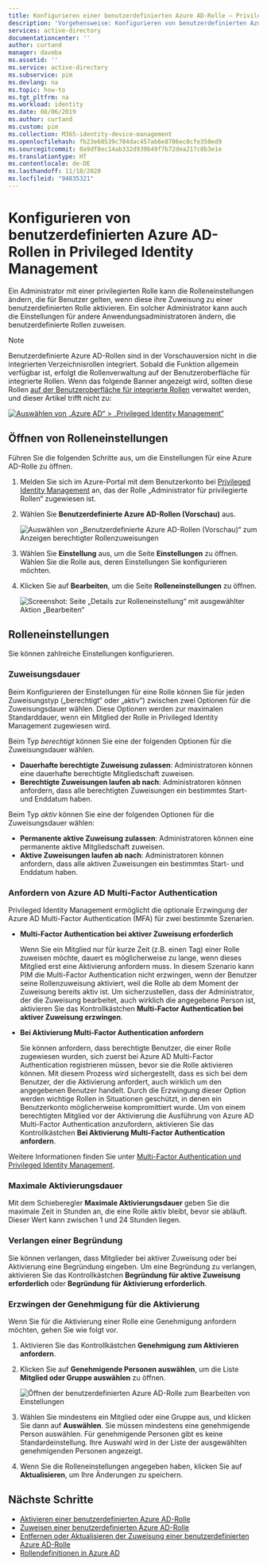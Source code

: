 ```yaml
---
title: Konfigurieren einer benutzerdefinierten Azure AD-Rolle – Privileged Identity Management (PIM)
description: 'Vorgehensweise: Konfigurieren von benutzerdefinierten Azure AD-Rollen in Privileged Identity Management (PIM)'
services: active-directory
documentationcenter: ''
author: curtand
manager: daveba
ms.assetid: ''
ms.service: active-directory
ms.subservice: pim
ms.devlang: na
ms.topic: how-to
ms.tgt_pltfrm: na
ms.workload: identity
ms.date: 08/06/2019
ms.author: curtand
ms.custom: pim
ms.collection: M365-identity-device-management
ms.openlocfilehash: fb23e60539c704dac457ab6e8706ec0cfe350ed9
ms.sourcegitcommit: 0a9df8ec14ab332d939b49f7b72dea217c8b3e1e
ms.translationtype: HT
ms.contentlocale: de-DE
ms.lasthandoff: 11/18/2020
ms.locfileid: "94835321"
---
```

# <a name="configure-azure-ad-custom-roles-in-privileged-identity-management"></a>Konfigurieren von benutzerdefinierten Azure AD-Rollen in Privileged Identity Management

Ein Administrator mit einer privilegierten Rolle kann die Rolleneinstellungen ändern, die für Benutzer gelten, wenn diese ihre Zuweisung zu einer benutzerdefinierten Rolle aktivieren. Ein solcher Administrator kann auch die Einstellungen für andere Anwendungsadministratoren ändern, die benutzerdefinierte Rollen zuweisen.

> [!NOTE]
> Benutzerdefinierte Azure AD-Rollen sind in der Vorschauversion nicht in die integrierten Verzeichnisrollen integriert. Sobald die Funktion allgemein verfügbar ist, erfolgt die Rollenverwaltung auf der Benutzeroberfläche für integrierte Rollen. Wenn das folgende Banner angezeigt wird, sollten diese Rollen [auf der Benutzeroberfläche für integrierte Rollen](pim-how-to-activate-role.md) verwaltet werden, und dieser Artikel trifft nicht zu:
>
> [![Auswählen von „Azure AD“ > „Privileged Identity Management“](media/pim-how-to-add-role-to-user/pim-new-version.png)](media/pim-how-to-add-role-to-user/pim-new-version.png#lightbox)

## <a name="open-role-settings"></a>Öffnen von Rolleneinstellungen

Führen Sie die folgenden Schritte aus, um die Einstellungen für eine Azure AD-Rolle zu öffnen.

1. Melden Sie sich im Azure-Portal mit dem Benutzerkonto bei [Privileged Identity Management](https://portal.azure.com/?Microsoft_AAD_IAM_enableCustomRoleManagement=true&Microsoft_AAD_IAM_enableCustomRoleAssignment=true&feature.rbacv2roles=true&feature.rbacv2=true&Microsoft_AAD_RegisteredApps=demo#blade/Microsoft_Azure_PIMCommon/CommonMenuBlade/quickStart) an, das der Rolle „Administrator für privilegierte Rollen“ zugewiesen ist.
1. Wählen Sie **Benutzerdefinierte Azure AD-Rollen (Vorschau)** aus.

    ![Auswählen von „Benutzerdefinierte Azure AD-Rollen (Vorschau)“ zum Anzeigen berechtigter Rollenzuweisungen](./media/azure-ad-custom-roles-configure/settings-list.png)

1. Wählen Sie **Einstellung** aus, um die Seite **Einstellungen** zu öffnen. Wählen Sie die Rolle aus, deren Einstellungen Sie konfigurieren möchten.
1. Klicken Sie auf **Bearbeiten**, um die Seite **Rolleneinstellungen** zu öffnen.

    ![Screenshot: Seite „Details zur Rolleneinstellung“ mit ausgewählter Aktion „Bearbeiten“](./media/azure-ad-custom-roles-configure/edit-settings.png)

## <a name="role-settings"></a>Rolleneinstellungen

Sie können zahlreiche Einstellungen konfigurieren.

### <a name="assignment-duration"></a>Zuweisungsdauer

Beim Konfigurieren der Einstellungen für eine Rolle können Sie für jeden Zuweisungstyp („berechtigt“ oder „aktiv“) zwischen zwei Optionen für die Zuweisungsdauer wählen. Diese Optionen werden zur maximalen Standarddauer, wenn ein Mitglied der Rolle in Privileged Identity Management zugewiesen wird.

Beim Typ *berechtigt* können Sie eine der folgenden Optionen für die Zuweisungsdauer wählen.

- **Dauerhafte berechtigte Zuweisung zulassen**: Administratoren können eine dauerhafte berechtigte Mitgliedschaft zuweisen.
- **Berechtigte Zuweisungen laufen ab nach**: Administratoren können anfordern, dass alle berechtigten Zuweisungen ein bestimmtes Start- und Enddatum haben.

Beim Typ *aktiv* können Sie eine der folgenden Optionen für die Zuweisungsdauer wählen:

- **Permanente aktive Zuweisung zulassen**: Administratoren können eine permanente aktive Mitgliedschaft zuweisen.
- **Aktive Zuweisungen laufen ab nach**: Administratoren können anfordern, dass alle aktiven Zuweisungen ein bestimmtes Start- und Enddatum haben.

### <a name="require-azure-ad-multi-factor-authentication"></a>Anfordern von Azure AD Multi-Factor Authentication

Privileged Identity Management ermöglicht die optionale Erzwingung der Azure AD Multi-Factor Authentication (MFA) für zwei bestimmte Szenarien.

- **Multi-Factor Authentication bei aktiver Zuweisung erforderlich**

  Wenn Sie ein Mitglied nur für kurze Zeit (z.B. einen Tag) einer Rolle zuweisen möchte, dauert es möglicherweise zu lange, wenn dieses Mitglied erst eine Aktivierung anfordern muss. In diesem Szenario kann PIM die Multi-Factor Authentication nicht erzwingen, wenn der Benutzer seine Rollenzuweisung aktiviert, weil die Rolle ab dem Moment der Zuweisung bereits aktiv ist. Um sicherzustellen, dass der Administrator, der die Zuweisung bearbeitet, auch wirklich die angegebene Person ist, aktivieren Sie das Kontrollkästchen **Multi-Factor Authentication bei aktiver Zuweisung erzwingen**.

- **Bei Aktivierung Multi-Factor Authentication anfordern**

  Sie können anfordern, dass berechtigte Benutzer, die einer Rolle zugewiesen wurden, sich zuerst bei Azure AD Multi-Factor Authentication registrieren müssen, bevor sie die Rolle aktivieren können. Mit diesem Prozess wird sichergestellt, dass es sich bei dem Benutzer, der die Aktivierung anfordert, auch wirklich um den angegebenen Benutzer handelt. Durch die Erzwingung dieser Option werden wichtige Rollen in Situationen geschützt, in denen ein Benutzerkonto möglicherweise kompromittiert wurde. Um von einem berechtigten Mitglied vor der Aktivierung die Ausführung von Azure AD Multi-Factor Authentication anzufordern, aktivieren Sie das Kontrollkästchen **Bei Aktivierung Multi-Factor Authentication anfordern**.

Weitere Informationen finden Sie unter [Multi-Factor Authentication und Privileged Identity Management](pim-how-to-require-mfa.md).

### <a name="activation-maximum-duration"></a>Maximale Aktivierungsdauer

Mit dem Schieberegler **Maximale Aktivierungsdauer** geben Sie die maximale Zeit in Stunden an, die eine Rolle aktiv bleibt, bevor sie abläuft. Dieser Wert kann zwischen 1 und 24 Stunden liegen.

### <a name="require-justification"></a>Verlangen einer Begründung

Sie können verlangen, dass Mitglieder bei aktiver Zuweisung oder bei Aktivierung eine Begründung eingeben. Um eine Begründung zu verlangen, aktivieren Sie das Kontrollkästchen **Begründung für aktive Zuweisung erforderlich** oder **Begründung für Aktivierung erforderlich**.

### <a name="require-approval-to-activate"></a>Erzwingen der Genehmigung für die Aktivierung

Wenn Sie für die Aktivierung einer Rolle eine Genehmigung anfordern möchten, gehen Sie wie folgt vor.

1. Aktivieren Sie das Kontrollkästchen **Genehmigung zum Aktivieren anfordern**.
1. Klicken Sie auf **Genehmigende Personen auswählen**, um die Liste **Mitglied oder Gruppe auswählen** zu öffnen.

    ![Öffnen der benutzerdefinierten Azure AD-Rolle zum Bearbeiten von Einstellungen](./media/azure-ad-custom-roles-configure/select-approvers.png)

1. Wählen Sie mindestens ein Mitglied oder eine Gruppe aus, und klicken Sie dann auf **Auswählen**. Sie müssen mindestens eine genehmigende Person auswählen. Für genehmigende Personen gibt es keine Standardeinstellung. Ihre Auswahl wird in der Liste der ausgewählten genehmigenden Personen angezeigt.
1. Wenn Sie die Rolleneinstellungen angegeben haben, klicken Sie auf **Aktualisieren**, um Ihre Änderungen zu speichern.

## <a name="next-steps"></a>Nächste Schritte

- [Aktivieren einer benutzerdefinierten Azure AD-Rolle](azure-ad-custom-roles-activate.md)
- [Zuweisen einer benutzerdefinierten Azure AD-Rolle](azure-ad-custom-roles-assign.md)
- [Entfernen oder Aktualisieren der Zuweisung einer benutzerdefinierten Azure AD-Rolle](azure-ad-custom-roles-update-remove.md)
- [Rollendefinitionen in Azure AD](../roles/permissions-reference.md)

